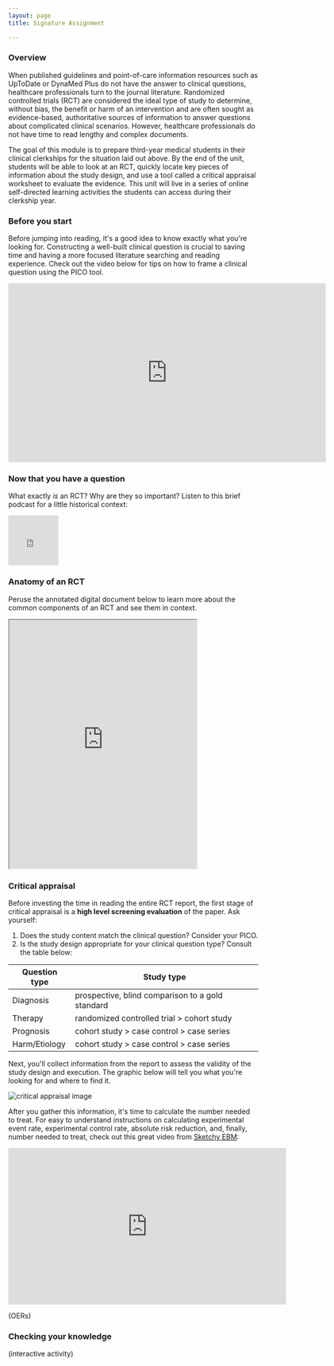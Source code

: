 ```yaml
---
layout: page
title: Signature Assignment 

---
```


### Overview
When published guidelines and point-of-care information resources such as UpToDate or DynaMed Plus do not have the answer to clinical questions, healthcare professionals turn to the journal literature. Randomized controlled trials (RCT) are considered the ideal type of study to determine, without bias, the benefit or harm of an intervention and are often sought as evidence-based, authoritative sources of information to answer questions about complicated clinical scenarios. However, healthcare professionals do not have time to read lengthy and complex documents.

The goal of this module is to prepare third-year medical students in their clinical clerkships for the situation laid out above. By the end of the unit, students will be able to look at an RCT, quickly locate key pieces of information about the study design, and use a tool called a critical appraisal worksheet to evaluate the evidence. This unit will live in a series of online self-directed learning activities the students can access during their clerkship year.

### Before you start
Before jumping into reading, it's a good idea to know exactly what you're looking for. Constructing a well-built clinical question is crucial to saving time and having a more focused literature searching and reading experience. Check out the video below for tips on how to frame a clinical question using the PICO tool.

<iframe src="https://player.vimeo.com/video/305806342?title=0&byline=0&portrait=0" width="640" height="360" frameborder="0" webkitallowfullscreen mozallowfullscreen allowfullscreen></iframe>

### Now that you have a question
What exactly *is* an RCT? Why are they so important? Listen to this brief podcast for a little historical context: 
<iframe width="20%" height="100" scrolling="no" frameborder="no" allow="autoplay" src="https://w.soundcloud.com/player/?url=https%3A//api.soundcloud.com/tracks/537908547&color=%23ff5500&auto_play=false&hide_related=false&show_comments=true&show_user=true&show_reposts=false&show_teaser=true&visual=true"></iframe>

### Anatomy of an RCT
Peruse the annotated digital document below to learn more about the common components of an RCT and see them in context.

<iframe src="https://caitlinmeyer.github.io/idt-portfolio/300x/docs/RCT-anatomy.pdf" width="75%" height="500"></iframe>


### Critical appraisal

Before investing the time in reading the entire RCT report, the first stage of critical appraisal is a **high level screening evaluation** of the paper. Ask yourself: 
1. Does the study content match the clinical question? Consider your PICO.<BR>
2. Is the study design appropriate for your clinical question type? Consult the table below: 
  

| Question type | Study type |
|---|---|
| Diagnosis | prospective, blind comparison to a gold standard |
| Therapy | randomized controlled trial > cohort study |
| Prognosis | cohort study > case control > case series |
| Harm/Etiology | cohort study > case control > case series |


Next, you'll collect information from the report to assess the validity of the study design and execution. The graphic below will tell you what you're looking for and where to find it.

![critical appraisal image](https://caitlinmeyer.github.io/idt-portfolio/300x/docs/CA-what-where.png)

After you gather this information, it's time to calculate the number needed to treat. For easy to understand instructions on calculating experimental event rate, experimental control rate, absolute risk reduction, and, finally, number needed to treat, check out this great video from [Sketchy EBM](https://sketchyebm.com): 
<iframe width="560" height="315" src="https://www.youtube.com/embed/SdtNJeB2i60" frameborder="0" allow="accelerometer; autoplay; encrypted-media; gyroscope; picture-in-picture" allowfullscreen></iframe>

(OERs)

### Checking your knowledge
(interactive activity)
